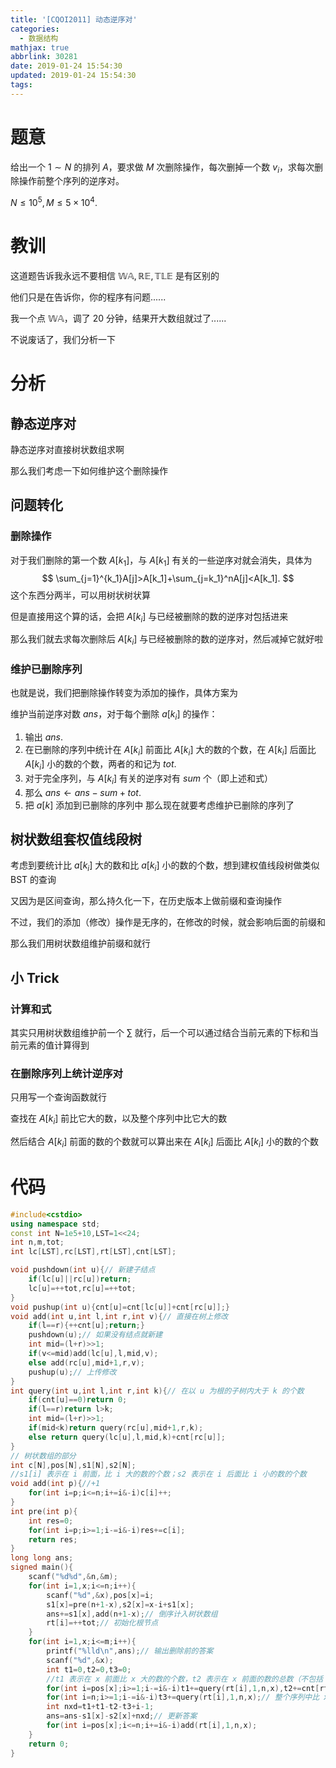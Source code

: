 ```yaml
---
title: '[CQOI2011] 动态逆序对'
categories:
  - 数据结构
mathjax: true
abbrlink: 30281
date: 2019-01-24 15:54:30
updated: 2019-01-24 15:54:30
tags:
---
```


# 题意

给出一个 $1\sim N$ 的排列 $A$，要求做 $M$ 次删除操作，每次删掉一个数 $v_i$，求每次删除操作前整个序列的逆序对。

$N\leq 10^5,M\leq5\times 10^4$.

<!--more-->

# 教训

这道题告诉我永远不要相信 $\mathbb{WA,RE,TLE}$ 是有区别的

他们只是在告诉你，你的程序有问题......

我一个点 $\mathbb{WA}$，调了 20 分钟，结果开大数组就过了......

不说废话了，我们分析一下

# 分析

## 静态逆序对

静态逆序对直接树状数组求啊

那么我们考虑一下如何维护这个删除操作

## 问题转化

### 删除操作

对于我们删除的第一个数 $A[k_1]$，与 $A[k_1]$ 有关的一些逆序对就会消失，具体为
$$
\sum_{j=1}^{k_1}A[j]>A[k_1]+\sum_{j=k_1}^nA[j]<A[k_1].
$$
这个东西分两半，可以用树状树状算

但是直接用这个算的话，会把 $A[k_i]$ 与已经被删除的数的逆序对包括进来

那么我们就去求每次删除后 $A[k_i]$ 与已经被删除的数的逆序对，然后减掉它就好啦

### 维护已删除序列

也就是说，我们把删除操作转变为添加的操作，具体方案为

维护当前逆序对数 $ans$，对于每个删除 $a[k_i]$ 的操作：

1. 输出 $ans$.
2. 在已删除的序列中统计在 $A[k_i]$ 前面比 $A[k_i]$ 大的数的个数，在 $A[k_i]$ 后面比 $A[k_i]$ 小的数的个数，两者的和记为 $tot$.
3. 对于完全序列，与 $A[k_i]$ 有关的逆序对有 $sum$ 个（即上述和式）
4. 那么 $ans\leftarrow ans-sum+tot$.
5. 把 $a[k]$ 添加到已删除的序列中
那么现在就要考虑维护已删除的序列了

## 树状数组套权值线段树

考虑到要统计比 $a[k_i]$ 大的数和比 $a[k_i]$ 小的数的个数，想到建权值线段树做类似 BST 的查询

又因为是区间查询，那么持久化一下，在历史版本上做前缀和查询操作

不过，我们的添加（修改）操作是无序的，在修改的时候，就会影响后面的前缀和

那么我们用树状数组维护前缀和就行

## 小 Trick

### 计算和式

其实只用树状数组维护前一个 $\sum$ 就行，后一个可以通过结合当前元素的下标和当前元素的值计算得到

### 在删除序列上统计逆序对

只用写一个查询函数就行

查找在 $A[k_i]$ 前比它大的数，以及整个序列中比它大的数

然后结合 $A[k_i]$ 前面的数的个数就可以算出来在 $A[k_i]$ 后面比 $A[k_i]$ 小的数的个数

# 代码

```cpp
#include<cstdio>
using namespace std;
const int N=1e5+10,LST=1<<24;
int n,m,tot;
int lc[LST],rc[LST],rt[LST],cnt[LST];

void pushdown(int u){// 新建子结点
    if(lc[u]||rc[u])return;
    lc[u]=++tot,rc[u]=++tot;
}
void pushup(int u){cnt[u]=cnt[lc[u]]+cnt[rc[u]];}
void add(int u,int l,int r,int v){// 直接在树上修改
    if(l==r){++cnt[u];return;}
    pushdown(u);// 如果没有结点就新建
    int mid=(l+r)>>1;
    if(v<=mid)add(lc[u],l,mid,v);
    else add(rc[u],mid+1,r,v);
    pushup(u);// 上传修改
}
int query(int u,int l,int r,int k){// 在以 u 为根的子树内大于 k 的个数
    if(cnt[u]==0)return 0;
    if(l==r)return l>k;
    int mid=(l+r)>>1;
    if(mid<k)return query(rc[u],mid+1,r,k);
    else return query(lc[u],l,mid,k)+cnt[rc[u]];
}
// 树状数组的部分
int c[N],pos[N],s1[N],s2[N];
//s1[i] 表示在 i 前面，比 i 大的数的个数；s2 表示在 i 后面比 i 小的数的个数
void add(int p){//+1
    for(int i=p;i<=n;i+=i&-i)c[i]++;
}
int pre(int p){
    int res=0;
    for(int i=p;i>=1;i-=i&-i)res+=c[i];
    return res;
}
long long ans;
signed main(){
    scanf("%d%d",&n,&m);
    for(int i=1,x;i<=n;i++){
        scanf("%d",&x),pos[x]=i;
        s1[x]=pre(n+1-x),s2[x]=x-i+s1[x];
        ans+=s1[x],add(n+1-x);// 倒序计入树状数组
        rt[i]=++tot;// 初始化根节点
    }
    for(int i=1,x;i<=m;i++){
        printf("%lld\n",ans);// 输出删除前的答案
        scanf("%d",&x);
        int t1=0,t2=0,t3=0;
        //t1 表示在 x 前面比 x 大的数的个数，t2 表示在 x 前面的数的总数（不包括 x）
        for(int i=pos[x];i>=1;i-=i&-i)t1+=query(rt[i],1,n,x),t2+=cnt[rt[i]];
        for(int i=n;i>=1;i-=i&-i)t3+=query(rt[i],1,n,x);// 整个序列中比 x 大的数的个数
        int nxd=t1+t1-t2-t3+i-1;
        ans=ans-s1[x]-s2[x]+nxd;// 更新答案
        for(int i=pos[x];i<=n;i+=i&-i)add(rt[i],1,n,x);
    }
    return 0;
}
```

